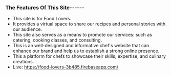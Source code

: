 ### The Features Of This Site------
* This site is for Food Lovers.
* It provides a virtual space to share our recipes and personal stories with our audience.
* This site also serves as a means to promote our services: such as catering, cooking classes, and consulting.
* This is an well-designed and informative chef's website that can enhance our brand and help us to establish a strong online presence.
*  This a platform for chefs to showcase their skills, expertise, and culinary creations. 
* Live: https://food-lovers-3b485.firebaseapp.com/